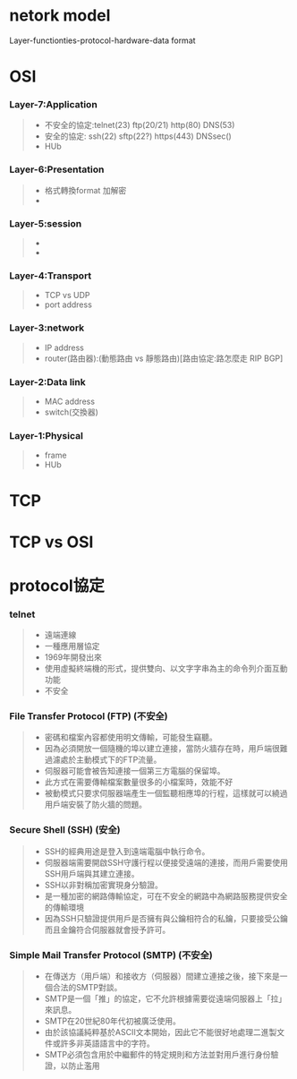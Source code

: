 # netork model

Layer-functionties-protocol-hardware-data format

# OSI

### Layer-7:Application
>* 不安全的協定:telnet(23)  ftp(20/21)  http(80)      DNS(53)
>* 安全的協定:   ssh(22)    sftp(22?)   https(443)    DNSsec()
>* HUb

### Layer-6:Presentation
>* 格式轉換format 加解密
>* 

### Layer-5:session
>* 
>* 

### Layer-4:Transport
>* TCP vs UDP
>* port address

### Layer-3:network
>* IP address
>* router(路由器):(動態路由 vs 靜態路由)[路由協定:路怎麼走 RIP BGP] 

### Layer-2:Data link
>* MAC address
>* switch(交換器)

### Layer-1:Physical
>* frame
>* HUb

# TCP


# TCP vs OSI

# protocol協定

### telnet
>* 遠端連線
>* 一種應用層協定
>* 1969年開發出來
>* 使用虛擬終端機的形式，提供雙向、以文字字串為主的命令列介面互動功能
>* 不安全

### File Transfer Protocol (FTP) (不安全)
>* 密碼和檔案內容都使用明文傳輸，可能發生竊聽。
>* 因為必須開放一個隨機的埠以建立連接，當防火牆存在時，用戶端很難過濾處於主動模式下的FTP流量。
>* 伺服器可能會被告知連接一個第三方電腦的保留埠。
>* 此方式在需要傳輸檔案數量很多的小檔案時，效能不好
>* 被動模式只要求伺服器端產生一個監聽相應埠的行程，這樣就可以繞過用戶端安裝了防火牆的問題。

### Secure Shell (SSH) (安全)
>* SSH的經典用途是登入到遠端電腦中執行命令。
>* 伺服器端需要開啟SSH守護行程以便接受遠端的連接，而用戶需要使用SSH用戶端與其建立連接。
>* SSH以非對稱加密實現身分驗證。
>* 是一種加密的網路傳輸協定，可在不安全的網路中為網路服務提供安全的傳輸環境
>* 因為SSH只驗證提供用戶是否擁有與公鑰相符合的私鑰，只要接受公鑰而且金鑰符合伺服器就會授予許可。

### Simple Mail Transfer Protocol (SMTP) (不安全)
>* 在傳送方（用戶端）和接收方（伺服器）間建立連接之後，接下來是一個合法的SMTP對談。
>* SMTP是一個「推」的協定，它不允許根據需要從遠端伺服器上「拉」來訊息。
>* SMTP在20世紀80年代初被廣泛使用。
>* 由於該協議純粹基於ASCII文本開始，因此它不能很好地處理二進製文件或許多非英語語言中的字符。
>* SMTP必須包含用於中繼郵件的特定規則和方法並對用戶進行身份驗證，以防止濫用



